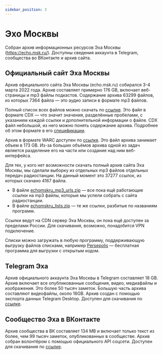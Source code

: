 ```yaml
---
sidebar_position: 3
---
```



# Эхо Москвы

Собран архив информационных ресурсов Эха Москвы (https://echo.msk.ru/). Доступны сведения аккаунта в Telegram, сообщества во ВКонтакте и архив сайта.


## Официальный сайт Эха Москвы

Архив официального сайта Эха Москвы (echo.msk.ru) собирался 3-4 марта 2022 года. Архив составляет примерно 176 GB, включает веб-страницы и mp3 файлы подкастов. 
Содержание архива 63299 файлов, из которых 7364 файла — это аудио записи в формате mp3 файлов.

Полный список всех файлов можно скачать по [ссылке](https://f001.backblazeb2.com/file/IKPUBLIC/webcollect2022/echomskru2022/echo.msk.ru/echo.msk.ru.cdx.zip). 
Это файл в формате CDX — что значит значения, разделённые пробелами, с указанием каждой ссылки и дополнительной информации о файле. 
CDX файл небольшой, из него можно понять содержание архива. Подробнее об этом формате в его [спецификации](https://iipc.github.io/warc-specifications/specifications/cdx-format/cdx-2015/).

Архив в формате WARC доступен по [ссылке](https://f001.backblazeb2.com/file/IKPUBLIC/webcollect2022/echomskru2022/echo.msk.ru/echo.msk.ru.warc.gz). 
Это файл архива занимает объем в 173 GB. Из-за больших объёмов архива одной из задач является разделение его на части или создание над ним веб-интерфейса.

Для тех, у кого нет возможности скачать полный архив сайта Эха Москвы, мы сделали выборку из отдельных mp3 файлов отдельных передач радиостанции. 
На данный момент это 37277 ссылок, из которых скачано 4167 файла.

- В файле [echomskru_mp3_urls.zip](https://t.me/ruarxive/12) —  все пока ещё работающие ссылки на mp3 файлы, которые мы успели собрать с сайта радиостанции.
- В файле [echomskru_lists.zip](https://t.me/ruarxive/12) — те же ссылки, разбитые по названиям программ.

Ссылки ведут на CDN сервер Эха Москвы, он пока ещё доступен за пределами России. Для скачивания, возможно, понадобится VPN подключение.

Списки можно загружать в любую программу, поддерживающую выгрузку файлов списками, например [Persepolis](https://persepolisdm.github.io) — бесплатная программа для выгрузки с открытым кодом.


## Telegram Эха

Архив официального аккаунта Эха Москвы в Telegram составляет 18 GB. 
Архив включает все опубликованные сообщения, видео, медиафайлы и изображения. Это более 50 тысяч заметок. Большую часть архива составляют видеофайлы, около 16GB. 
Архив создан с помощью экспорта данных Telegram Desktop. Доступен для скачивания по [ссылке](https://cdn.ruarxive.org/public/webcollect2022/echomskru2022/echomskru_telegram/echomskru_20220303.zip).


## Сообщество Эха в ВКонтакте

Архив сообщества в ВК составляет 134 MB и включает только текст из более, чем 99 тысяч заметок, опубликованных в сообществе. 
Архив собран волонтёром с помощью официального API соцсети. Доступен для скачивания по [ссылке](https://cdn.ruarxive.org/public/webcollect2022/echomskru2022/echomskru_vk/echomsk_vk_20220303.zip). 
